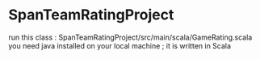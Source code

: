 # SpanTeamRatingProject
run this class : SpanTeamRatingProject/src/main/scala/GameRating.scala
you need java installed on your local machine ; 
it is written in Scala
